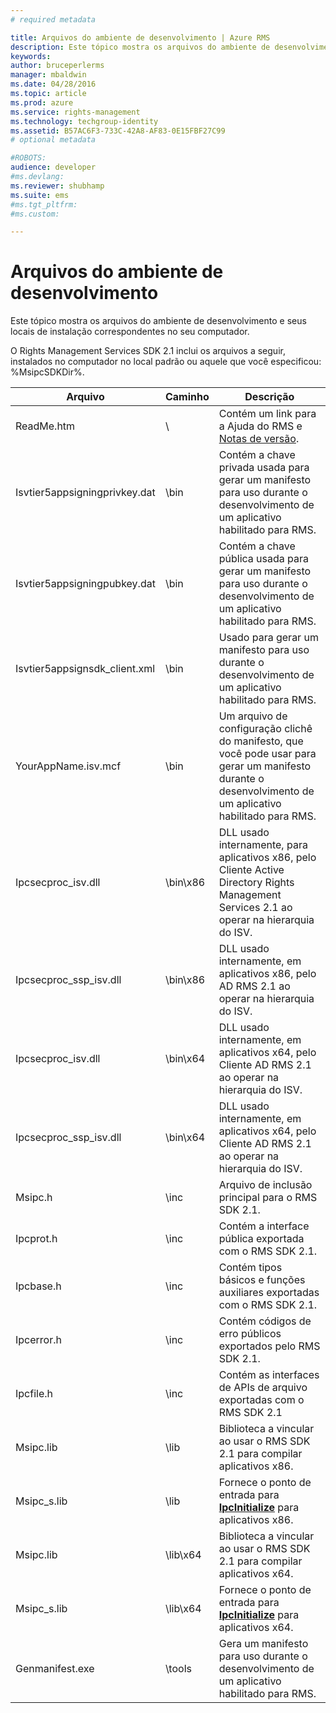 ```yaml
---
# required metadata

title: Arquivos do ambiente de desenvolvimento | Azure RMS
description: Este tópico mostra os arquivos do ambiente de desenvolvimento e seus locais de instalação correspondentes no seu computador.
keywords:
author: bruceperlerms
manager: mbaldwin
ms.date: 04/28/2016
ms.topic: article
ms.prod: azure
ms.service: rights-management
ms.technology: techgroup-identity
ms.assetid: B57AC6F3-733C-42A8-AF83-0E15FBF27C99
# optional metadata

#ROBOTS:
audience: developer
#ms.devlang:
ms.reviewer: shubhamp
ms.suite: ems
#ms.tgt_pltfrm:
#ms.custom:

---
```


# Arquivos do ambiente de desenvolvimento

Este tópico mostra os arquivos do ambiente de desenvolvimento e seus locais de instalação correspondentes no seu computador.

O Rights Management Services SDK 2.1 inclui os arquivos a seguir, instalados no computador no local padrão ou aquele que você especificou: %MsipcSDKDir%.

|Arquivo|Caminho|Descrição|
|----|----|-----------|
|ReadMe.htm| \ | Contém um link para a Ajuda do RMS e [Notas de versão](release-notes-rtm.md).|
|Isvtier5appsigningprivkey.dat|\bin|Contém a chave privada usada para gerar um manifesto para uso durante o desenvolvimento de um aplicativo habilitado para RMS.|
|Isvtier5appsigningpubkey.dat|\bin|Contém a chave pública usada para gerar um manifesto para uso durante o desenvolvimento de um aplicativo habilitado para RMS.|
|Isvtier5appsignsdk_client.xml|\bin|Usado para gerar um manifesto para uso durante o desenvolvimento de um aplicativo habilitado para RMS.|
|YourAppName.isv.mcf|\bin|Um arquivo de configuração clichê do manifesto, que você pode usar para gerar um manifesto durante o desenvolvimento de um aplicativo habilitado para RMS.|
|Ipcsecproc_isv.dll|\bin\x86|DLL usado internamente, para aplicativos x86, pelo Cliente Active Directory Rights Management Services 2.1 ao operar na hierarquia do ISV.|
|Ipcsecproc_ssp_isv.dll|\bin\x86|DLL usado internamente, em aplicativos x86, pelo AD RMS 2.1 ao operar na hierarquia do ISV.|
|Ipcsecproc_isv.dll|\bin\x64|DLL usado internamente, em aplicativos x64, pelo Cliente AD RMS 2.1 ao operar na hierarquia do ISV.|
|Ipcsecproc_ssp_isv.dll|\bin\x64|DLL usado internamente, em aplicativos x64, pelo Cliente AD RMS 2.1 ao operar na hierarquia do ISV.|
|Msipc.h|\inc|Arquivo de inclusão principal para o RMS SDK 2.1.|
|Ipcprot.h|\inc|Contém a interface pública exportada com o RMS SDK 2.1.|
|Ipcbase.h|\inc|Contém tipos básicos e funções auxiliares exportadas com o RMS SDK 2.1.|
|Ipcerror.h|\inc|Contém códigos de erro públicos exportados pelo RMS SDK 2.1.|
|Ipcfile.h|\inc|Contém as interfaces de APIs de arquivo exportadas com o RMS SDK 2.1|
|Msipc.lib|\lib|Biblioteca a vincular ao usar o RMS SDK 2.1 para compilar aplicativos x86.|
|Msipc_s.lib|\lib|Fornece o ponto de entrada para [<strong>IpcInitialize</strong>](/rights-management/sdk/2.1/api/win/functions#msipc_ipcinitialize) para aplicativos x86.|
|Msipc.lib|\lib\x64|Biblioteca a vincular ao usar o RMS SDK 2.1 para compilar aplicativos x64.|
|Msipc_s.lib|\lib\x64|Fornece o ponto de entrada para [<strong>IpcInitialize</strong>](/rights-management/sdk/2.1/api/win/functions#msipc_ipcinitialize) para aplicativos x64.|
|Genmanifest.exe|\tools|Gera um manifesto para uso durante o desenvolvimento de um aplicativo habilitado para RMS.|
 

 

 


<!--HONumber=Apr16_HO4-->


